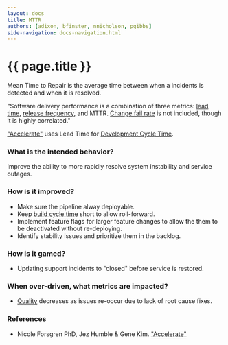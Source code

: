 ```yaml
---
layout: docs
title: MTTR
authors: [adixon, bfinster, nnicholson, pgibbs]
side-navigation: docs-navigation.html
---
```


# {{ page.title }}

Mean Time to Repair is the average time between when a incidents is
detected and when it is resolved.

"Software delivery performance is a combination of three metrics: [lead time](./development-cycle-time.html), [release frequency](./release-frequency.html), and MTTR. [Change fail rate](./change-fail-rate.html) is not included, though it is highly correlated."

["Accelerate"](https://itrevolution.com/book/accelerate/) uses Lead Time for [Development Cycle Time](./development-cycle-time.html).

### What is the intended behavior?

Improve the ability to more rapidly resolve system instability and service outages.

### How is it improved?

- Make sure the pipeline alway deployable.
- Keep [build cycle time](./build-cycle-time.html) short to allow roll-forward.
- Implement feature flags for larger feature changes to allow the them to be deactivated without re-deploying.
- Identify stability issues and prioritize them in the backlog.

### How is it gamed?

- Updating support incidents to "closed" before service is restored.

### When over-driven, what metrics are impacted?

- [Quality](./quality.html) decreases as issues re-occur due to lack of root cause
  fixes.

### References

- Nicole Forsgren PhD, Jez Humble & Gene Kim. ["Accelerate"](https://itrevolution.com/book/accelerate/)
